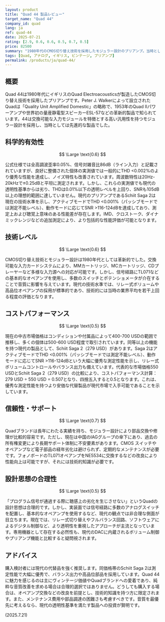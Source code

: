 ```yaml
---
layout: product
title: "Quad 44 製品レビュー"
target_name: "Quad 44"
company_id: quad
lang: ja
ref: quad-44
date: 2025-07-21
rating: [2.9, 0.6, 0.6, 0.5, 0.7, 0.5]
price: 82500
summary: "1980年代のCMOS切り替え技術を採用したモジュラー設計のプリアンプ。当時としては革新的だったが、現代の透明性基準からは劣る"
tags: [Quad, アナログ, イギリス, ビンテージ, プリアンプ]
permalink: /products/ja/quad-44/
---
```

## 概要

Quad 44は1980年代にイギリスのQuad Electroacousticsが製造したCMOS切り替え技術を採用したプリアンプです。Peter J. Walkerによって設立されたQuadは「Quality Unit Amplified Domestic」の略称で、1953年のQuad IIパワーアンプや世界初の量産静電型スピーカーESL-57などの革新的製品で知られています。44は交換可能な入力モジュールを特徴とする高い汎用性を持つモジュラー設計を採用し、当時としては先進的な製品でした。

## 科学的有効性

$$ \Large \text{0.6} $$

公式仕様では全高調波歪率0.05%、信号対雑音比86dB（ライン入力）と記載されていますが、良好に整備された個体の実測値では一般的にTHD <0.002%のより優秀な性能を達成し、ノイズ特性も改善されています。周波数特性は20Hz-20kHzで±0.25dBと平坦に測定されます。しかし、これらの実測値でも現代の透明性基準からは劣り、THDは0.01%以下の透明レベルを上回り、SNRも105dB以上の理想的範囲に達していません。現代のプリアンプであるSchiit Saga 2は現在の技術水準を示し、アクティブモードでTHD <0.001%（パッシブモードでは測定不能レベル）、動作モードに応じてSNR >116-124dBを達成しており、測定上および聴覚上意味のある性能差が存在します。IMD、クロストーク、ダイナミックレンジなどの追加測定により、より包括的な性能評価が可能となります。

## 技術レベル

$$ \Large \text{0.6} $$

CMOS切り替え技術とモジュラー設計は1980年代としては革新的でした。交換可能な入力カードシステムにより、MMカートリッジ、MCカートリッジ、CDプレーヤーなど多様な入力源への対応が可能です。しかし、信号経路にTL071などの基本的なオペアンプを使用し、多数のスイッチとポテンショメータが介在することで音質に影響を与えています。現代の技術水準では、リレー式ボリュームや高品位オペアンプの採用が標準的であり、技術的には当時の業界平均を若干上回る程度の評価となります。

## コストパフォーマンス

$$ \Large \text{0.5} $$

現在の中古市場価格はコンディションや付属品によって400-700 USDの範囲で推移し、多くの個体は500-600 USD程度で取引されています。同等以上の機能を持つ現代の製品として、Schiit Saga 2（279 USD）があります。Saga 2はアクティブモードでTHD <0.001%（パッシブモードでは測定不能レベル）、動作モードに応じてSNR >116-124dBという大幅に優秀な測定性能を示し、リレー式ボリュームコントロールやバランス出力も備えています。代表的な市場価格550 USDとSchiit Saga 2（279 USD）の比較により、コストパフォーマンス計算：279 USD ÷ 550 USD = 0.507となり、四捨五入すると0.5となります。これは、優秀な測定性能を持つより安価な代替製品が現代市場で入手可能であることを示しています。

## 信頼性・サポート

$$ \Large \text{0.7} $$

Quadブランドは長年にわたる実績を持ち、モジュラー設計により部品交換や修理が比較的容易です。ただし、現在は中国のIAGグループの傘下にあり、過去の所有権変更により長期サポート体制に不安要素があります。CMOS スイッチやオペアンプなど電子部品の経年劣化は避けられず、定期的なメンテナンスが必要です。フォノボードのTL071オペアンプをNE5534に交換するなどの改良により性能向上は可能ですが、それには技術的知識が必要です。

## 設計思想の合理性

$$ \Large \text{0.5} $$

「プログラム信号が通過する際に聴感上の劣化を生じさせない」というQuadの設計思想は合理的です。しかし、実装面では信号経路に多数のアナログスイッチを配置し、基本的なオペアンプを使用するなど、現代の観点では非合理な側面が目立ちます。現在では、リレー式切り替えやフルバランス回路、ソフトウェアによるデジタル制御など、より透明性を重視したアプローチが主流となっています。専用機器として存在する必然性も、現代のDACに内蔵されるボリューム制御やプリアンプ機能と比較すると疑問視されます。

## アドバイス

購入検討者には現代の代替品を強く推奨します。同価格帯のSchiit Saga 2は測定性能で大幅に優秀で、バランス出力や高品位部品を採用しています。Quad 44に魅力を感じるのは主にヴィンテージ価値やQuadブランドへの愛着であり、純粋な音質改善を求める場合は合理的選択ではありません。どうしても購入する場合は、オペアンプ交換などの改良を前提とし、技術的知識を持つ方に限定されます。また、メンテナンス費用や部品調達の困難さも考慮すべきです。音質を最優先に考えるなら、現代の透明性基準を満たす製品への投資が賢明です。

(2025.7.21)
